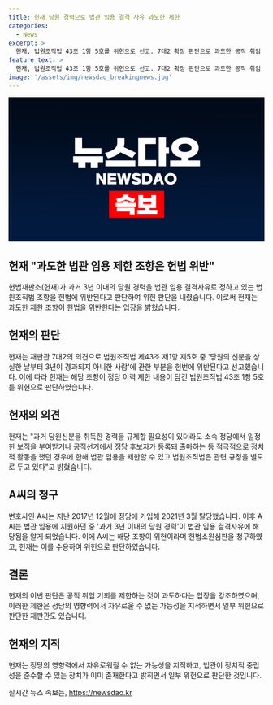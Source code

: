 ```yaml
---
title: 헌재 당원 경력으로 법관 임용 결격 사유 과도한 제한
categories:
  - News
excerpt: >
  헌재, 법원조직법 43조 1항 5호를 위헌으로 선고. 7대2 확정 판단으로 과도한 공직 취임 기회 제한 지적. A씨, 헌법소원심판 청구. 3년 당원 경력 결격은 정당 목적 벗어나 주장. 헌재, 정치적 중립성 보장 기존 장치 지적하며 일부 위헌 판단. 이은애, 이영진 재판관은 탈당 기회 필요성 주장.
feature_text: >
  헌재, 법원조직법 43조 1항 5호를 위헌으로 선고. 7대2 확정 판단으로 과도한 공직 취임 기회 제한 지적. A씨, 헌법소원심판 청구. 3년 당원 경력 결격은 정당 목적 벗어나 주장. 헌재, 정치적 중립성 보장 기존 장치 지적하며 일부 위헌 판단. 이은애, 이영진 재판관은 탈당 기회 필요성 주장.
image: '/assets/img/newsdao_breakingnews.jpg'
---
```


<p><img src="/assets/img/newsdao_breakingnews.jpg" alt="cryptoinkorea 속보" /></p>

<h2 data-ke-size="size26">헌재 "과도한 법관 임용 제한 조항은 헌법 위반"</h2>

<p data-ke-size="size16">헌법재판소(헌재)가 과거 3년 이내의 당원 경력을 법관 임용 결격사유로 정하고 있는 법원조직법 조항을 헌법에 위반된다고 판단하여 위헌 판단을 내렸습니다. 이로써 헌재는 과도한 제한 조항이 헌법을 위반한다는 입장을 밝혔습니다.</p>

<h2 data-ke-size="size26">헌재의 판단</h2>

<p data-ke-size="size16">헌재는 재판관 7대2의 의견으로 법원조직법 제43조 제1항 제5호 중 '당원의 신분을 상실한 날부터 3년이 경과되지 아니한 사람'에 관한 부분을 헌번에 위반된다고 선고했습니다. 이에 따라 헌재는 해당 조항이 정당 이력 제한 내용이 담긴 법원조직법 43조 1항 5호를 위헌으로 판단하였습니다.</p>

<h2 data-ke-size="size26">헌재의 의견</h2>

<p data-ke-size="size16">헌재는 "과거 당원신분을 취득한 경력을 규제할 필요성이 있더라도 소속 정당에서 일정한 보직을 부여받거나 공직선거에서 정당 후보자가 등록돼 출마하는 등 적극적으로 정치적 활동을 했던 경우에 한해 법관 임용을 제한할 수 있고 법원조직법은 관련 규정을 별도로 두고 있다"고 밝혔습니다.</p>

<h2 data-ke-size="size26">A씨의 청구</h2>

<p data-ke-size="size16">변호사인 A씨는 지난 2017년 12월에 정당에 가입해 2021년 3월 탈당했습니다. 이후 A씨는 법관 임용에 지원하던 중 '과거 3년 이내의 당원 경력'이 법관 임용 결격사유에 해당됨을 알게 되었습니다. 이에 A씨는 해당 조항이 위헌이라며 헌법소원심판을 청구하였고, 헌재는 이를 수용하여 위헌으로 판단하였습니다.</p>

<h2 data-ke-size="size26">결론</h2>

<p data-ke-size="size16">헌재의 이번 판단은 공직 취임 기회를 제한하는 것이 과도하다는 입장을 강조하였으며, 이러한 제한은 정당의 영향력에서 자유로울 수 없는 가능성을 지적하면서 일부 위헌으로 판단한 재판관도 있습니다.</p>

<h2 data-ke-size="size26">헌재의 지적</h2>

<p data-ke-size="size16">헌재는 정당의 영향력에서 자유로워질 수 없는 가능성을 지적하고, 법관이 정치적 중립성을 준수할 수 있는 장치가 이미 존재한다고 밝히면서 일부 위헌으로 판단한 것입니다.</p>
실시간 뉴스 속보는, <a href="https://newsdao.kr" rel="dofollow">https://newsdao.kr</a>



